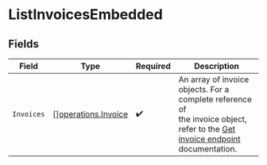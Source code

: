 # ListInvoicesEmbedded


## Fields

| Field                                                                                                                                        | Type                                                                                                                                         | Required                                                                                                                                     | Description                                                                                                                                  |
| -------------------------------------------------------------------------------------------------------------------------------------------- | -------------------------------------------------------------------------------------------------------------------------------------------- | -------------------------------------------------------------------------------------------------------------------------------------------- | -------------------------------------------------------------------------------------------------------------------------------------------- |
| `Invoices`                                                                                                                                   | [][operations.Invoice](../../models/operations/invoice.md)                                                                                   | :heavy_check_mark:                                                                                                                           | An array of invoice objects. For a complete reference of<br/>the invoice object, refer to the [Get invoice endpoint](get-invoice) documentation. |
